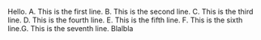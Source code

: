 Hello.
A. This is the first line.
B. This is the second line.
C. This is the third line.
D. This is the fourth line.
E. This is the fifth line.
F. This is the sixth line.G. This is the seventh line.
Blalbla
